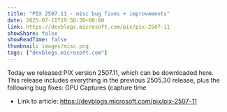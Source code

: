 ```yaml
---
title: "PIX 2507.11 - misc bug fixes + improvements"
date: 2025-07-11T19:56:20+00:00
link: https://devblogs.microsoft.com/pix/pix-2507-11
showShare: false
showReadTime: false
thumbnail: images/misc.png
tags: ["devblogs.microsoft.com"]
---
```

Today we released PIX version 2507.11, which can be downloaded here. This release includes everything in the previous 2505.30 release, plus the following bug fixes: GPU Captures (capture time

- Link to article: https://devblogs.microsoft.com/pix/pix-2507-11